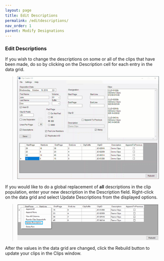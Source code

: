 ```yaml
---
layout: page
title: Edit Descriptions
permalink: /editdescriptions/
nav_order: 1
parent: Modify Designations
---
```


### Edit Descriptions

If you wish to change the descriptions on some or all of the clips that have been made, do so by clicking on the Description cell for each entry in the data grid.

> ![Animation - Editing Descriptions](../assets/manualClipEntry_editDescriptions.gif)

If you would like to do a global replacement of **all** descriptions in the clip population, enter your new description in the Description field.  Right-click on the data grid and select Update Descriptions from the displayed options.

> ![Screen Grab - Right-click menu, data grid](../assets/ui_menu_gridRight-Click_updateDescriptions.png)

After the values in the data grid are changed, click the Rebuild button to update your clips in the Clips window.